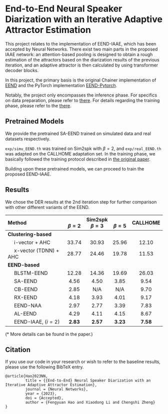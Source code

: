 # End-to-End Neural Speaker Diarization with an Iterative Adaptive Attractor Estimation

This project relates to the implementation of EEND-IAAE, which has been accepted by Neural Networks. There exist two main parts in the proposed IAAE network: an attention-based pooling is designed to obtain a rough estimation of the attractors based on the diarization results of the previous iteration, and an adaptive attractor is then calculated by using transformer decoder blocks.

In this project, the primary basis is the original Chainer implementation of [EEND](https://github.com/hitachi-speech/EEND) and the PyTorch implementation [EEND-Pytorch](https://github.com/Xflick/EEND_PyTorch).

Notably, the project only encompasses the inference phase. For specifics on data preparation, please refer to [there](https://github.com/hitachi-speech/EEND/blob/master/egs/callhome/v1/run_prepare_shared.sh). For details regarding the training phase, please refer to the [there](https://github.com/Xflick/EEND_PyTorch/blob/master/run.sh).

## Pretrained Models
We provide the pretrained SA-EEND trained on simulated data and real datasets respectively.

`exp/simu_EEND.th` was trained on Sim2spk with $\beta = 2$, and `exp/real_EEND.th` was adapted on the CALLHOME adaptation set. In the training phase, we basically followed the training protocol described in [the original paper](https://arxiv.org/abs/2003.02966).

Building upon these pretrained models, we can proceed to train the proposed EEND-IAAE.

## Results

We chose the DER results at the 2nd iteration step for further comparison with other different variants of the EEND.

| Method |  <br> $\beta = 2$ | Sim2spk <br> $\beta = 3$ |  <br> $\beta = 5$ | CALLHOME |
|:-|:-:|:-:|:-:|:-:|
| __Clustering-based__ |
| &emsp; i-vector + AHC | 33.74 | 30.93 | 25.96 | 12.10 |
| &emsp; x-vector (TDNN) + AHC | 28.77 | 24.46 | 19.78 | 11.53 |
| __EEND-based__ |
| &emsp; BLSTM-EEND | 12.28 | 14.36 | 19.69 | 26.03 |
| &emsp; SA-EEND | 4.56 | 4.50 | 3.85 | 9.54 |
| &emsp; CB-EEND | 2.85 | N/A | N/A | 9.70 |
| &emsp; RX-EEND | 4.18 | 3.93 | 4.01 | 9.17 |
| &emsp; EEND-NAA | 2.97 | 2.77 | 3.39 | 7.83 |
| &emsp; AL-EEND | 4.29 | 4.11 | 4.15 | 8.67 |
| &emsp; EEND-IAAE, $(i=2)$ | __2.83__ | __2.57__ | __3.23__ | __7.58__ |

(\* More details can be found in the paper.)


## Citation
If you use our code in your research or wish to refer to the baseline results, please use the following BibTeX entry.
```
@article{Hao2023NN,
         title = {{End-to-End} Neural Speaker Diarization with an Iterative Adaptive Attractor Estimation},
         journal = {Neural Networks},
         year = {2023},
         doi = {Accepted},
         author = {Fengyuan Hao and Xiaodong Li and Chengshi Zheng}
}
```
